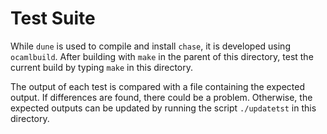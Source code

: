# Test Suite

While `dune` is used to compile and install `chase`, it is developed
using `ocamlbuild`.  After building with `make` in the parent of this
directory, test the current build by typing `make` in this directory.

The output of each test is compared with a file containing the
expected output.  If differences are found, there could be a problem.
Otherwise, the expected outputs can be updated by running the script
`./updatetst` in this directory.
